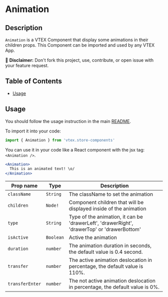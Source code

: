 # Animation

## Description

`Animation` is a VTEX Component that display some animations in their children props. 
This Component can be imported and used by any VTEX App.

:loudspeaker: **Disclaimer:** Don't fork this project, use, contribute, or open issue with your feature request.

## Table of Contents
- [Usage](#usage)

## Usage
You should follow the usage instruction in the main [README](/README.md#usage).

To import it into your code: 
```js
import { Animation } from 'vtex.store-components'
```

You can use it in your code like a React component with the jsx tag: `<Animation />`. 
```jsx
<Animation> 
  This is an animated text! \o/
</Animation>
```

| Prop name          | Type       | Description                                                                                 |
| ------------------ | ---------- | ------------------------------------------------------------------------------------------- |
| `className`        | `String`   | The className to set the animation                                                          |
| `children`         | `Node!`    | Component children that will be displayed inside of the animation                           |
| `type`             | `String`   | Type of the animation, it can be 'drawerLeft', 'drawerRight', 'drawerTop' or 'drawerBottom' |
| `isActive`         | `Boolean`  | Active the animation                                                                        |
| `duration`         | `number`   | The animation duration in seconds, the default value is 0.4 second.                         |
| `transfer`         | `number`   | The active animation deslocation in percentage, the default value is 110%.                  |
| `transferEnter`    | `number`   | The not active animation deslocation in percentage, the default value is 0%.                |